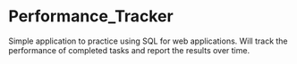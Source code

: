 # Performance_Tracker
Simple application to practice using SQL for web applications. Will track the performance of completed tasks and report the results over time.
